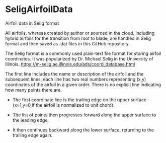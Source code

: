 # SeligAirfoilData
Airfoil data in Selig format

All airfoils, whereas created by author or sourced in the cloud, including hybrid airfoils for the transition from root to blade, are handled in Selig format and then saved as .dat files in this GitHub repository.

The Selig format is a commonly used plain-text file format for storing airfoil coordinates. It was popularized by Dr. Michael Selig in the University of Illinois. https://m-selig.ae.illinois.edu/ads/coord_database.html 

The first line includes the name or description of the airfoil and the subsequent lines, each line has two real numbers representing (x,y) coordinates of the airfoil in a given order. There is no explicit line indicating how many points there are.

- The first coordinate line is the trailing edge on the upper surface (x≈1,y≈0 if the airfoil is normalized to unit chord). 
 
- The list of points then progresses forward along the upper surface to the leading edge. 
 
- It then continues backward along the lower surface, returning to the trailing edge again.
